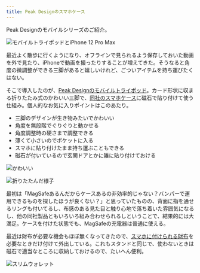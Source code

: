 ```yaml
---
title: Peak Designのスマホケース
---
```

Peak Designのモバイルシリーズのご紹介。

![](https://lh3.googleusercontent.com/mYm42gsYf3Nc7w-YtYEj5deMPtwZGjIYabOD6oqT7nH-bX9RJa6yFeKvNSRdZhVV39cCuxiK2KbLIcOAwW__LxsfS90wqBRY-VarJJIQYDflR5Tiank3WRsWdEr_K1P-LVBG6co4E7nQcmWu-Vdd1dd8ijeme6mBM6bVSSEvepEtRC0JxYTcrHuKyar2 "モバイルトライポッドとiPhone 12 Pro Max")

最近よく散歩に行くようになり、オフラインで見られるよう保存しておいた動画を外で見たり、iPhoneで動画を撮ったりすることが増えてきた。そうなると角度の微調整ができる三脚があると嬉しいけれど、ごついアイテムを持ち運びたくはない。

そこで導入したのが、[Peak Designのモバイルトライポッド](https://www.amazon.co.jp/dp/B09FRZPLL3)。カード形状に収まる折りたたみ式のかわいい三脚で、[同社のスマホケース](https://www.amazon.co.jp/dp/B09FP3HP7Z?)に磁石で貼り付けて使う仕組み。個人的なお気に入りポイントはこのあたり。

*   三脚のデザインが生き物みたいでかわいい
*   角度を無段階でぐりぐりと動かせる
*   角度調整時の硬さまで調整できる
*   薄くて小さいのでポケットに入る
*   スマホに貼り付けたまま持ち運ぶこともできる
*   磁石が付いているので玄関ドアとかに雑に貼り付けておける

![](https://lh5.googleusercontent.com/tsjSZ22-1pHyCaj1KfEypZkgi432Hwpm5ZoUtJQzt5lazKJrCNUKfJQpDiiKYTTAHxZg6CFGyUu5LkyeLF17oxELf3ZUmQFSFY1NIdBEP7eInRVzjwCdSJ3vHqtolH6FjiLuEkQxXoYlzSgbXbUOl25k7lGEMtsyDI0Lpdd5laEUfAQ9E-U4H6Z3sywF "かわいい")

![](https://lh4.googleusercontent.com/NynbLXz8e6_oPyiVJxXgsSNnW9X8CnYgA4PMyhkuFl3Tw1Lj1sAOANZhnddy0eh7uVhnrZNuIvQgoyCkBh-UsonmARhxCykJcM7LqftqGnGVtLMhQ5F7kSREbdxsa80bHIrNqTf91pR0aMRZ5iclA-5z64ypBxy1Xf6peW7BImkzflBP3Mwjx25QvGGZ "折りたたんだ様子")

最初は「MagSafeあるんだからケースあるの非効率的じゃない？バンパーで運用できるものを探したほうが良くない？」と思っていたものの、背面に指を通せるリングも付いてるし、布感のある見た目と触り心地で落ち着いた雰囲気になるし、他の同社製品ともいろいろ組み合わせられるしということで、結果的には大満足。ケースを付けた状態でも、MagSafeの充電器は普通に使える。

最近は財布が必要な機会もほぼ無くなってきたので、[スマホに付けられる財布](https://www.amazon.co.jp/dp/B09FSGW671)を必要なときだけ付けて外出している。これもスタンドと同じで、使わないときは磁石で適当なところに収納しておけるので、たいへん便利。

![](https://lh5.googleusercontent.com/J1t4jEEhzQiiTmtfCYP_DAnYVbxGUYJVcpbY6hsgaGwaZASz15zYdFYRc-0gbJTI8v2B5XMbKfTO7DLKVIXt5cvXRpZDbI9HhMH_F_PF0YHjXlf_OK5eAW3TmZXbJcjj6IcJ8MTJbjkpc9NgF1mzumt__ddS30FwGE5Yz0w08WZyf68qe4Pn1FH45WnE "スリムウォレット")

